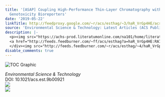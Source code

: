 ```yaml
---
title: '[ASAP] Coupling High-Performance Thin-Layer Chromatography with Bacterial
  Genotoxicity Bioreporters'
date: '2019-05-22'
linkTitle: http://feedproxy.google.com/~r/acs/esthag/~3/haR_VrGp4HE/acs.est.9b00921
source: 'Environmental Science & Technology: Latest Articles (ACS Publications)'
description: |-
  <p><img src="https://achs-prod.literatumonline.com/na101/home/literatum/publisher/achs/journals/content/esthag/0/esthag.ahead-of-print/acs.est.9b00921/20190522/images/medium/es-2019-00921s_0008.gif" alt="TOC Graphic"/></p><div><cite>Environmental Science & Technology</cite></div><div>DOI: 10.1021/acs.est.9b00921</div><div class="feedflare">
  <a href="http://feeds.feedburner.com/~ff/acs/esthag?a=haR_VrGp4HE:RA7LgBOsNFg:yIl2AUoC8zA"><img src="http://feeds.feedburner.com/~ff/acs/esthag?d=yIl2AUoC8zA" border="0"></img></a>
  </div><img src="http://feeds.feedburner.com/~r/acs/esthag/~4/haR_VrGp4HE" ...
disable_comments: true
---
```

<p><img src="https://achs-prod.literatumonline.com/na101/home/literatum/publisher/achs/journals/content/esthag/0/esthag.ahead-of-print/acs.est.9b00921/20190522/images/medium/es-2019-00921s_0008.gif" alt="TOC Graphic"/></p><div><cite>Environmental Science & Technology</cite></div><div>DOI: 10.1021/acs.est.9b00921</div><div class="feedflare">
<a href="http://feeds.feedburner.com/~ff/acs/esthag?a=haR_VrGp4HE:RA7LgBOsNFg:yIl2AUoC8zA"><img src="http://feeds.feedburner.com/~ff/acs/esthag?d=yIl2AUoC8zA" border="0"></img></a>
</div><img src="http://feeds.feedburner.com/~r/acs/esthag/~4/haR_VrGp4HE" ...
